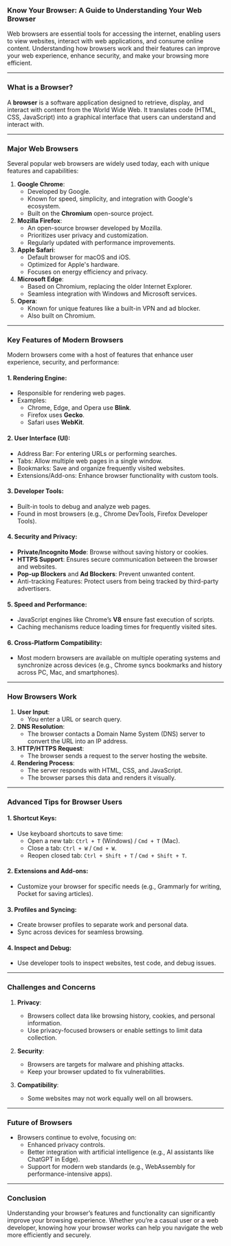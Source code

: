 ### Know Your Browser: A Guide to Understanding Your Web Browser

Web browsers are essential tools for accessing the internet, enabling users to view websites, interact with web applications, and consume online content. Understanding how browsers work and their features can improve your web experience, enhance security, and make your browsing more efficient.

---

### **What is a Browser?**
A **browser** is a software application designed to retrieve, display, and interact with content from the World Wide Web. It translates code (HTML, CSS, JavaScript) into a graphical interface that users can understand and interact with.

---

### **Major Web Browsers**
Several popular web browsers are widely used today, each with unique features and capabilities:
1. **Google Chrome**:
   - Developed by Google.
   - Known for speed, simplicity, and integration with Google's ecosystem.
   - Built on the **Chromium** open-source project.
2. **Mozilla Firefox**:
   - An open-source browser developed by Mozilla.
   - Prioritizes user privacy and customization.
   - Regularly updated with performance improvements.
3. **Apple Safari**:
   - Default browser for macOS and iOS.
   - Optimized for Apple's hardware.
   - Focuses on energy efficiency and privacy.
4. **Microsoft Edge**:
   - Based on Chromium, replacing the older Internet Explorer.
   - Seamless integration with Windows and Microsoft services.
5. **Opera**:
   - Known for unique features like a built-in VPN and ad blocker.
   - Also built on Chromium.

---

### **Key Features of Modern Browsers**
Modern browsers come with a host of features that enhance user experience, security, and performance:

#### 1. **Rendering Engine**:
   - Responsible for rendering web pages.
   - Examples:
     - Chrome, Edge, and Opera use **Blink**.
     - Firefox uses **Gecko**.
     - Safari uses **WebKit**.

#### 2. **User Interface (UI)**:
   - Address Bar: For entering URLs or performing searches.
   - Tabs: Allow multiple web pages in a single window.
   - Bookmarks: Save and organize frequently visited websites.
   - Extensions/Add-ons: Enhance browser functionality with custom tools.

#### 3. **Developer Tools**:
   - Built-in tools to debug and analyze web pages.
   - Found in most browsers (e.g., Chrome DevTools, Firefox Developer Tools).

#### 4. **Security and Privacy**:
   - **Private/Incognito Mode**: Browse without saving history or cookies.
   - **HTTPS Support**: Ensures secure communication between the browser and websites.
   - **Pop-up Blockers** and **Ad Blockers**: Prevent unwanted content.
   - Anti-tracking Features: Protect users from being tracked by third-party advertisers.

#### 5. **Speed and Performance**:
   - JavaScript engines like Chrome’s **V8** ensure fast execution of scripts.
   - Caching mechanisms reduce loading times for frequently visited sites.

#### 6. **Cross-Platform Compatibility**:
   - Most modern browsers are available on multiple operating systems and synchronize across devices (e.g., Chrome syncs bookmarks and history across PC, Mac, and smartphones).

---

### **How Browsers Work**
1. **User Input**:
   - You enter a URL or search query.
2. **DNS Resolution**:
   - The browser contacts a Domain Name System (DNS) server to convert the URL into an IP address.
3. **HTTP/HTTPS Request**:
   - The browser sends a request to the server hosting the website.
4. **Rendering Process**:
   - The server responds with HTML, CSS, and JavaScript.
   - The browser parses this data and renders it visually.

---

### **Advanced Tips for Browser Users**
#### 1. **Shortcut Keys**:
   - Use keyboard shortcuts to save time:
     - Open a new tab: `Ctrl + T` (Windows) / `Cmd + T` (Mac).
     - Close a tab: `Ctrl + W` / `Cmd + W`.
     - Reopen closed tab: `Ctrl + Shift + T` / `Cmd + Shift + T`.

#### 2. **Extensions and Add-ons**:
   - Customize your browser for specific needs (e.g., Grammarly for writing, Pocket for saving articles).

#### 3. **Profiles and Syncing**:
   - Create browser profiles to separate work and personal data.
   - Sync across devices for seamless browsing.

#### 4. **Inspect and Debug**:
   - Use developer tools to inspect websites, test code, and debug issues.

---

### **Challenges and Concerns**
1. **Privacy**:
   - Browsers collect data like browsing history, cookies, and personal information.
   - Use privacy-focused browsers or enable settings to limit data collection.

2. **Security**:
   - Browsers are targets for malware and phishing attacks.
   - Keep your browser updated to fix vulnerabilities.

3. **Compatibility**:
   - Some websites may not work equally well on all browsers.

---

### **Future of Browsers**
- Browsers continue to evolve, focusing on:
  - Enhanced privacy controls.
  - Better integration with artificial intelligence (e.g., AI assistants like ChatGPT in Edge).
  - Support for modern web standards (e.g., WebAssembly for performance-intensive apps).

---

### **Conclusion**
Understanding your browser’s features and functionality can significantly improve your browsing experience. Whether you’re a casual user or a web developer, knowing how your browser works can help you navigate the web more efficiently and securely.